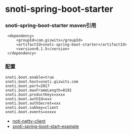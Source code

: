 snoti-spring-boot-starter
==============================



### snoti-spring-boot-starter maven引用 

```
 <dependency>
     <groupId>com.gizwits</groupId>
     <artifactId>snoti-spring-boot-starter</artifactId>
     <version>0.1.5</version>
 </dependency>

```


### 配置

```
snoti.boot.enable=true
snoti.boot.host=snoti.gizwits.com
snoti.boot.port=2017
snoti.boot.maxFrameLength=8192
snoti.boot.productKeys=xxxx
snoti.boot.authId=xxx
snoti.boot.authSecret=xxx
snoti.boot.subkey=client
snoti.boot.events=xxxxx

```



* [noti-netty-client](https://github.com/Bestfeel/noti-netty-client)
* [snoti-spring-boot-start-example](https://github.com/Bestfeel/snoti-spring-boot-start-example)
